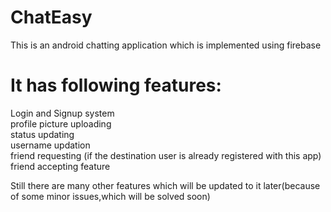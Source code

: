 # ChatEasy
This is an android chatting application which is implemented using firebase 
# It has following features:
Login and Signup system<br />
profile picture uploading<br />
status updating<br />
username updation<br />
friend requesting (if the destination user is already registered with this app)<br />
friend accepting feature<br />

Still there are many other features which will be updated to it later(because of some minor issues,which will be solved soon)

